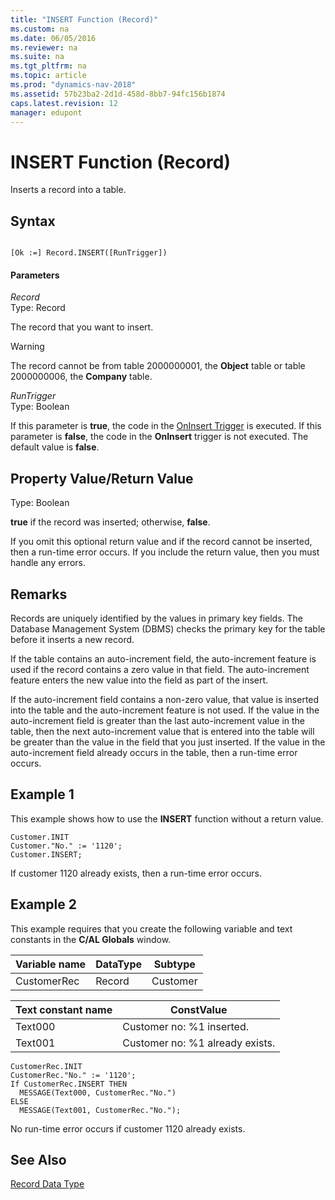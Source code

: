 ```yaml
---
title: "INSERT Function (Record)"
ms.custom: na
ms.date: 06/05/2016
ms.reviewer: na
ms.suite: na
ms.tgt_pltfrm: na
ms.topic: article
ms.prod: "dynamics-nav-2018"
ms.assetid: 57b23ba2-2d1d-458d-8bb7-94fc156b1874
caps.latest.revision: 12
manager: edupont
---
```

# INSERT Function (Record)
Inserts a record into a table.  
  
## Syntax  
  
```  
  
[Ok :=] Record.INSERT([RunTrigger])  
```  
  
#### Parameters  
 *Record*  
 Type: Record  
  
 The record that you want to insert.  
  
> [!WARNING]  
>  The record cannot be from table 2000000001, the **Object** table or table 2000000006, the **Company** table.  
  
 *RunTrigger*  
 Type: Boolean  
  
 If this parameter is **true**, the code in the [OnInsert Trigger](OnInsert-Trigger.md) is executed. If this parameter is **false**, the code in the **OnInsert** trigger is not executed. The default value is **false**.  
  
## Property Value/Return Value  
 Type: Boolean  
  
 **true** if the record was inserted; otherwise, **false**.  
  
 If you omit this optional return value and if the record cannot be inserted, then a run-time error occurs. If you include the return value, then you must handle any errors.  
  
## Remarks  
 Records are uniquely identified by the values in primary key fields. The Database Management System \(DBMS\) checks the primary key for the table before it inserts a new record.  
  
 If the table contains an auto-increment field, the auto-increment feature is used if the record contains a zero value in that field. The auto-increment feature enters the new value into the field as part of the insert.  
  
 If the auto-increment field contains a non-zero value, that value is inserted into the table and the auto-increment feature is not used. If the value in the auto-increment field is greater than the last auto-increment value in the table, then the next auto-increment value that is entered into the table will be greater than the value in the field that you just inserted. If the value in the auto-increment field already occurs in the table, then a run-time error occurs.  
  
## Example 1 
 This example shows how to use the **INSERT** function without a return value.  
  
```  
Customer.INIT  
Customer."No." := '1120';  
Customer.INSERT;  
```  
  
 If customer 1120 already exists, then a run-time error occurs.  
  
## Example 2 
 This example requires that you create the following variable and text constants in the **C/AL Globals** window.  
  
|Variable name|DataType|Subtype|  
|-------------------|--------------|-------------|  
|CustomerRec|Record|Customer|  
  
|Text constant name|ConstValue|  
|------------------------|----------------|  
|Text000|Customer no: %1 inserted.|  
|Text001|Customer no: %1 already exists.|  
  
```  
CustomerRec.INIT  
CustomerRec."No." := '1120';  
If CustomerRec.INSERT THEN  
  MESSAGE(Text000, CustomerRec."No.")  
ELSE  
  MESSAGE(Text001, CustomerRec."No.");  
```  
  
 No run-time error occurs if customer 1120 already exists.  
  
## See Also  
 [Record Data Type](Record-Data-Type.md)